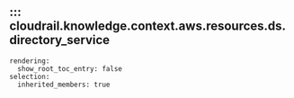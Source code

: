 ## ::: cloudrail.knowledge.context.aws.resources.ds.directory_service
    rendering:
      show_root_toc_entry: false
    selection:
      inherited_members: true
